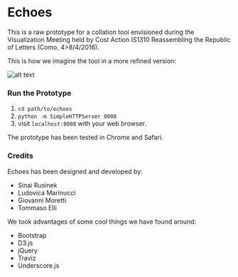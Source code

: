# Echoes
This is a raw prototype for a collation tool envisioned during the Visualization Meeting held by Cost Action IS1310 Reassembling the Republic of Letters (Como, 4>8/4/2016).

This is how we imagine the tool in a more refined version:

![alt text](https://raw.githubusercontent.com/iosonosempreio/Echoes/master/preview.png=250 "Preview" )

### Run the Prototype
1. `cd path/to/echoes`
2. `python -m SimpleHTTPServer 8008`
3. visit `localhost:8008` with your web browser.

The prototype has been tested in Chrome and Safari.

### Credits
Echoes has been designed and developed by:
- Sinai Rusinek
- Ludovica Marinucci
- Giovanni Moretti
- Tommaso Elli

We took advantages of some cool things we have found around:
- Bootstrap
- D3.js
- jQuery
- Traviz
- Underscore.js
